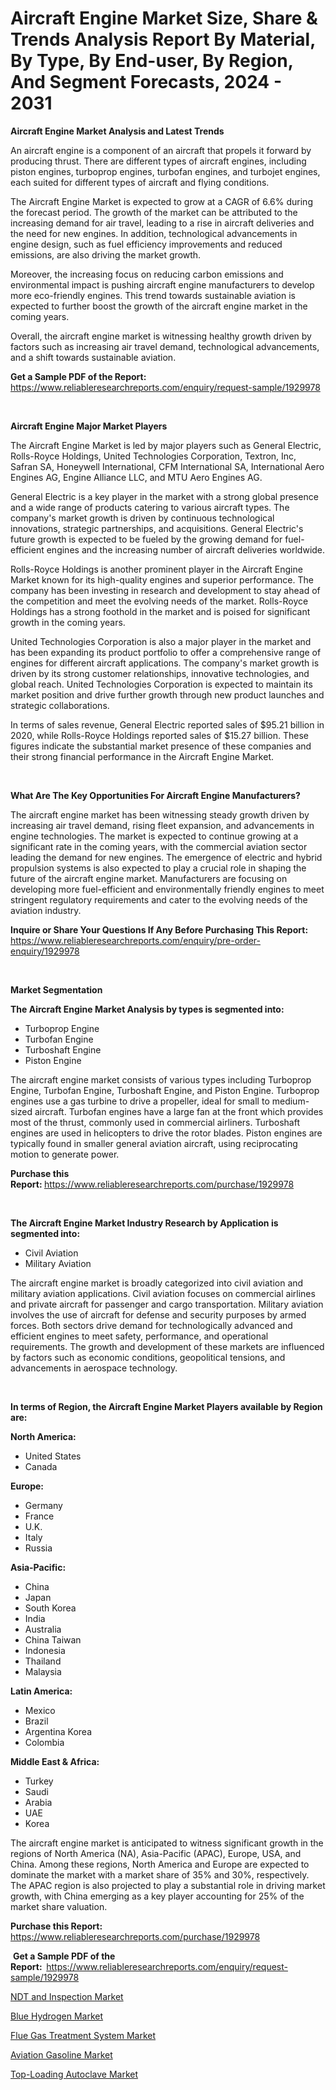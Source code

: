 <p><h1>Aircraft Engine Market Size, Share & Trends Analysis Report By Material, By Type, By End-user, By Region, And Segment Forecasts, 2024 - 2031</h1></p><p><strong>Aircraft Engine Market Analysis and Latest Trends</strong></p>
<p><p>An aircraft engine is a component of an aircraft that propels it forward by producing thrust. There are different types of aircraft engines, including piston engines, turboprop engines, turbofan engines, and turbojet engines, each suited for different types of aircraft and flying conditions.</p><p>The Aircraft Engine Market is expected to grow at a CAGR of 6.6% during the forecast period. The growth of the market can be attributed to the increasing demand for air travel, leading to a rise in aircraft deliveries and the need for new engines. In addition, technological advancements in engine design, such as fuel efficiency improvements and reduced emissions, are also driving the market growth.</p><p>Moreover, the increasing focus on reducing carbon emissions and environmental impact is pushing aircraft engine manufacturers to develop more eco-friendly engines. This trend towards sustainable aviation is expected to further boost the growth of the aircraft engine market in the coming years.</p><p>Overall, the aircraft engine market is witnessing healthy growth driven by factors such as increasing air travel demand, technological advancements, and a shift towards sustainable aviation.</p></p>
<p><strong>Get a Sample PDF of the Report:&nbsp;</strong> <a href="https://www.reliableresearchreports.com/enquiry/request-sample/1929978">https://www.reliableresearchreports.com/enquiry/request-sample/1929978</a></p>
<p>&nbsp;</p>
<p><strong>Aircraft Engine Major Market Players</strong></p>
<p><p>The Aircraft Engine Market is led by major players such as General Electric, Rolls-Royce Holdings, United Technologies Corporation, Textron, Inc, Safran SA, Honeywell International, CFM International SA, International Aero Engines AG, Engine Alliance LLC, and MTU Aero Engines AG. </p><p>General Electric is a key player in the market with a strong global presence and a wide range of products catering to various aircraft types. The company's market growth is driven by continuous technological innovations, strategic partnerships, and acquisitions. General Electric's future growth is expected to be fueled by the growing demand for fuel-efficient engines and the increasing number of aircraft deliveries worldwide.</p><p>Rolls-Royce Holdings is another prominent player in the Aircraft Engine Market known for its high-quality engines and superior performance. The company has been investing in research and development to stay ahead of the competition and meet the evolving needs of the market. Rolls-Royce Holdings has a strong foothold in the market and is poised for significant growth in the coming years.</p><p>United Technologies Corporation is also a major player in the market and has been expanding its product portfolio to offer a comprehensive range of engines for different aircraft applications. The company's market growth is driven by its strong customer relationships, innovative technologies, and global reach. United Technologies Corporation is expected to maintain its market position and drive further growth through new product launches and strategic collaborations.</p><p>In terms of sales revenue, General Electric reported sales of $95.21 billion in 2020, while Rolls-Royce Holdings reported sales of $15.27 billion. These figures indicate the substantial market presence of these companies and their strong financial performance in the Aircraft Engine Market.</p></p>
<p>&nbsp;</p>
<p><strong>What Are The Key Opportunities For Aircraft Engine Manufacturers?</strong></p>
<p><p>The aircraft engine market has been witnessing steady growth driven by increasing air travel demand, rising fleet expansion, and advancements in engine technologies. The market is expected to continue growing at a significant rate in the coming years, with the commercial aviation sector leading the demand for new engines. The emergence of electric and hybrid propulsion systems is also expected to play a crucial role in shaping the future of the aircraft engine market. Manufacturers are focusing on developing more fuel-efficient and environmentally friendly engines to meet stringent regulatory requirements and cater to the evolving needs of the aviation industry.</p></p>
<p><strong>Inquire or Share Your Questions If Any Before Purchasing This Report:</strong> <a href="https://www.reliableresearchreports.com/enquiry/pre-order-enquiry/1929978">https://www.reliableresearchreports.com/enquiry/pre-order-enquiry/1929978</a></p>
<p>&nbsp;</p>
<p><strong>Market Segmentation</strong></p>
<p><strong>The Aircraft Engine Market Analysis by types is segmented into:</strong></p>
<p><ul><li>Turboprop Engine</li><li>Turbofan Engine</li><li>Turboshaft Engine</li><li>Piston Engine</li></ul></p>
<p><p>The aircraft engine market consists of various types including Turboprop Engine, Turbofan Engine, Turboshaft Engine, and Piston Engine. Turboprop engines use a gas turbine to drive a propeller, ideal for small to medium-sized aircraft. Turbofan engines have a large fan at the front which provides most of the thrust, commonly used in commercial airliners. Turboshaft engines are used in helicopters to drive the rotor blades. Piston engines are typically found in smaller general aviation aircraft, using reciprocating motion to generate power.</p></p>
<p><strong>Purchase this Report:&nbsp;</strong><a href="https://www.reliableresearchreports.com/purchase/1929978">https://www.reliableresearchreports.com/purchase/1929978</a></p>
<p>&nbsp;</p>
<p><strong>The Aircraft Engine Market Industry Research by Application is segmented into:</strong></p>
<p><ul><li>Civil Aviation</li><li>Military Aviation</li></ul></p>
<p><p>The aircraft engine market is broadly categorized into civil aviation and military aviation applications. Civil aviation focuses on commercial airlines and private aircraft for passenger and cargo transportation. Military aviation involves the use of aircraft for defense and security purposes by armed forces. Both sectors drive demand for technologically advanced and efficient engines to meet safety, performance, and operational requirements. The growth and development of these markets are influenced by factors such as economic conditions, geopolitical tensions, and advancements in aerospace technology.</p></p>
<p>&nbsp;</p>
<p><strong>In terms of Region, the Aircraft Engine Market Players available by Region are:</strong></p>
<p>
    <p> <strong> North America: </strong>
        <ul>
            <li>United States</li>
            <li>Canada</li>
        </ul>
        </p> 
    <p> <strong> Europe: </strong>
        <ul>
            <li>Germany</li>
            <li>France</li>
            <li>U.K.</li>
            <li>Italy</li>
            <li>Russia</li>
        </ul>
        </p> 
    <p> <strong> Asia-Pacific: </strong>
        <ul>
            <li>China</li>
            <li>Japan</li>
            <li>South Korea</li>
            <li>India</li>
            <li>Australia</li>
            <li>China Taiwan</li>
            <li>Indonesia</li>
            <li>Thailand</li>
            <li>Malaysia</li>
        </ul>
        </p> 
    <p> <strong> Latin America: </strong>
        <ul>
            <li>Mexico</li>
            <li>Brazil</li>
            <li>Argentina Korea</li>
            <li>Colombia</li>
        </ul>
        </p> 
    <p> <strong> Middle East & Africa: </strong>
        <ul>
            <li>Turkey</li>
            <li>Saudi</li>
            <li>Arabia</li>
            <li>UAE</li>
            <li>Korea</li>
        </ul>
    </p>
    </p>
<p><p>The aircraft engine market is anticipated to witness significant growth in the regions of North America (NA), Asia-Pacific (APAC), Europe, USA, and China. Among these regions, North America and Europe are expected to dominate the market with a market share of 35% and 30%, respectively. The APAC region is also projected to play a substantial role in driving market growth, with China emerging as a key player accounting for 25% of the market share valuation.</p></p>
<p><strong>Purchase this Report: </strong><a href="https://www.reliableresearchreports.com/purchase/1929978">https://www.reliableresearchreports.com/purchase/1929978</a></p>
<p>&nbsp;<strong>Get a Sample PDF of the Report:&nbsp;&nbsp;</strong><a href="https://www.reliableresearchreports.com/enquiry/request-sample/1929978">https://www.reliableresearchreports.com/enquiry/request-sample/1929978</a></p>
<p><strong></strong></p>
<p><p><a href="https://github.com/changoleonlaverguenzanoexiste/Market-Research-Report-List-2/blob/main/ndt-and-inspection-market.md">NDT and Inspection Market</a></p><p><a href="https://view.publitas.com/reportprime-1/blue-hydrogen-market-centers-on-aspects-such-as-market-growth-market-share-market-opportunity-and-projected-forecasts-spanning-from-2024-to-2031/">Blue Hydrogen Market</a></p><p><a href="https://github.com/dimitrishawkinswaynenp91rgz/Market-Research-Report-List-1/blob/main/flue-gas-treatment-system-market.md">Flue Gas Treatment System Market</a></p><p><a href="https://view.publitas.com/reportprime-1/aviation-gasoline-market-size-2024-2031-global-industrial-analysis-key-geographical-regions-market-share-top-key-players-product-types-and-forecast-research-report/">Aviation Gasoline Market</a></p><p><a href="https://silk-columnist-571.notion.site/Top-Loading-Autoclave-Market-Research-Report-Provides-Critical-Insights-that-can-help-Shape-Business-8c941c2210be46e5939aa45b174bc9e8">Top-Loading Autoclave Market</a></p></p>